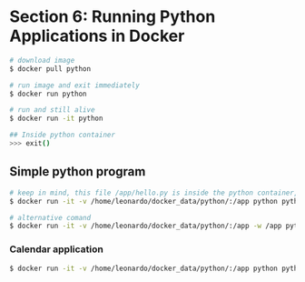 # Section 6: Running Python Applications in Docker


```bash
# download image 
$ docker pull python

# run image and exit immediately
$ docker run python

# run and still alive
$ docker run -it python

## Inside python container
>>> exit()
```

## Simple python program

```bash
# keep in mind, this file /app/hello.py is inside the python container, reference with volume
$ docker run -it -v /home/leonardo/docker_data/python/:/app python python3 /app/hello.py

# alternative comand
$ docker run -it -v /home/leonardo/docker_data/python/:/app -w /app python python3  hello.py

```

### Calendar application
```bash
$ docker run -it -v /home/leonardo/docker_data/python/:/app python python3 /app/calendario.py
```
